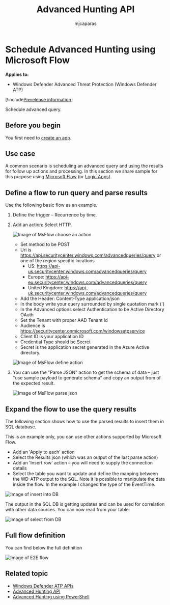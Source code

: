 ﻿---
title: Advanced Hunting API
description: Use this API to run advanced queries
keywords: apis, supported apis, advanced hunting, query
search.product: eADQiWindows 10XVcnh
ms.prod: w10
ms.mktglfcycl: deploy
ms.sitesec: library
ms.pagetype: security
ms.author: macapara
author: mjcaparas
ms.localizationpriority: medium
ms.date: 09/24/2018
---

# Schedule Advanced Hunting using Microsoft Flow 
**Applies to:**
- Windows Defender Advanced Threat Protection (Windows Defender ATP)

[!include[Prerelease information](prerelease.md)]

Schedule advanced query.

## Before you begin
You first need to [create an app](exposed-apis-intro.md).

## Use case

A common scenario is scheduling an advanced query and using the results for follow up actions and processing.
In this section we share sample for this purpose using [Microsoft Flow](https://flow.microsoft.com/) (or [Logic Apps](https://azure.microsoft.com/en-us/services/logic-apps/)).

## Define a flow to run query and parse results

Use the following basic flow as an example.

1. Define the trigger – Recurrence by time.

2. Add an action: Select HTTP.

	![Image of MsFlow choose an action](images/ms-flow-choose-action.png)

	- Set method to be POST
	- Uri is https://api.securitycenter.windows.com/advancedqueries/query or one of the region specific locations
		- US: https://api-us.securitycenter.windows.com/advancedqueries/query
		- Europe: https://api-eu.securitycenter.windows.com/advancedqueries/query
		- United Kingdom: https://api-uk.securitycenter.windows.com/advancedqueries/query
	- Add the Header: Content-Type              application/json
	- In the body write your query surrounded by single quotation mark (')
	- In the Advanced options select Authentication to be Active Directory OAuth
	- Set the Tenant with proper AAD Tenant Id
	- Audience is https://securitycenter.onmicrosoft.com/windowsatpservice
	- Client ID is your application ID
	- Credential Type should be Secret
	- Secret is the application secret generated in the Azure Active directory.

	![Image of MsFlow define action](images/ms-flow-define-action.png)

3. You can use the "Parse JSON" action to get the schema of data – just "use sample payload to generate schema" and copy an output from of the expected result.

	![Image of MsFlow parse json](images/ms-flow-parse-json.png)

## Expand the flow to use the query results

The following section shows how to use the parsed results to insert them in SQL database.

This is an example only, you can  use other actions supported by  Microsoft Flow.

- Add an 'Apply to each' action
- Select the Results json (which was an output of the last parse action)
- Add an 'Insert row' action – you will need to supply the connection details
- Select the table you want to update and define the mapping between the WD-ATP output to the SQL. Note it is possible to manipulate the data inside the flow. In the example I changed the type of the EventTime.

![Image of insert into DB](images/ms-flow-insert-db.png)

The output in the SQL DB is getting updates and can be used for correlation with other data sources. You can now read from your table:

![Image of select from DB](images/ms-flow-read-db.png)

## Full flow definition

You can find below the full definition

![Image of E2E flow](images/ms-flow-e2e.png)

## Related topic
- [Windows Defender ATP APIs](exposed-apis-intro.md)
- [Advanced Hunting API](run-advanced-query-api.md)
- [Advanced Hunting using PowerShell](run-advanced-query-sample-powershell.md)